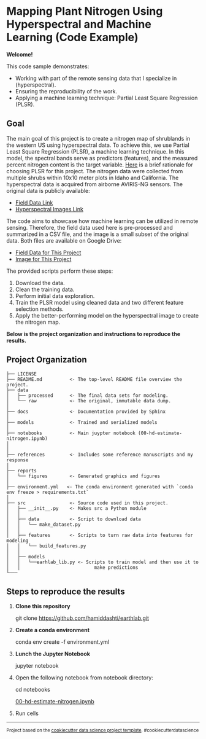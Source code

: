 # Mapping Plant Nitrogen Using Hyperspectral and Machine Learning (Code Example)

**Welcome!**

This code sample demonstrates:
- Working with part of the remote sensing data that I specialize in (hyperspectral).
- Ensuring the reproducibility of the work.
- Applying a machine learning technique: Partial Least Square Regression (PLSR).

## Goal

The main goal of this project is to create a nitrogen map of shrublands in the western US using hyperspectral data. To achieve this, we use Partial Least Square Regression (PLSR), a machine learning technique. In this model, the spectral bands serve as predictors (features), and the measured percent nitrogen content is the target variable. [Here](https://github.com/hamiddashti/earthlab/blob/main/references/Short%20answer%20on%20why%20plsr.pdf) is a brief rationale for choosing PLSR for this project. The nitrogen data were collected from multiple shrubs within 10x10 meter plots in Idaho and California. The hyperspectral data is acquired from airborne AVIRIS-NG sensors. The original data is publicly available:

- [Field Data Link](https://daac.ornl.gov/VEGETATION/guides/Idaho_field_shrub_data.html)
- [Hyperspectral Images Link](https://daac.ornl.gov/VEGETATION/guides/AVIRIS-NG_Data_Idaho.html)

The code aims to showcase how machine learning can be utilized in remote sensing. Therefore, the field data used here is pre-processed and summarized in a CSV file, and the image is a small subset of the original data. Both files are available on Google Drive:

- [Field Data for This Project](https://drive.google.com/file/d/1UOEeyzHW-h0el2Qzk1o7BiSsqT8f8ax2/view?usp=sharing)
- [Image for This Project](https://drive.google.com/file/d/1XZMnMvglfqABTA3oVaJGUM3X-qV1uOqa/view?usp=sharing)

The provided scripts perform these steps:
1. Download the data.
2. Clean the training data.
3. Perform initial data exploration.
4. Train the PLSR model using cleaned data and two different feature selection methods.
5. Apply the better-performing model on the hyperspectral image to create the nitrogen map.

**Below is the project organization and instructions to reproduce the results.**

## Project Organization

    ├── LICENSE
    ├── README.md          <- The top-level README file overview the project.
    ├── data
    │   ├── processed      <- The final data sets for modeling.
    │   └── raw            <- The original, immutable data dump.
    │
    ├── docs               <- Documentation provided by Sphinx
    │
    ├── models             <- Trained and serialized models
    │
    ├── notebooks          <- Main juypter notebook (00-hd-estimate-nitrogen.ipynb)
    │
    │
    ├── references         <- Includes some reference manuscripts and my response
    │
    ├── reports
    │   └── figures        <- Generated graphics and figures
    │
    ├── environment.yml   <- The conda environment generated with `conda env freeze > requirements.txt`
    │
    ├── src                <- Source code used in this project.
    │   ├── __init__.py    <- Makes src a Python module
    │   │
    │   ├── data           <- Script to download data
    │   │   └── make_dataset.py
    │   │
    │   ├── features       <- Scripts to turn raw data into features for modeling
    │   │   └── build_features.py
    │   │
    │   ├── models
    │   │   └──earhlab_lib.py <- Scripts to train model and then use it to
    │   │                           make predictions
    └───

## Steps to reproduce the results

1. **Clone this repository**

   git clone <https://github.com/hamiddashti/earthlab.git>

2. **Create a conda environment**

   conda env create -f environment.yml

3. **Lunch the Jupyter Notebook**

   jupyter notebook

4. Open the following notebook from notebook directory:

   cd notebooks

   [00-hd-estimate-nitrogen.ipynb](notebooks/00-hd-estimate-nitrogen.ipynb)

5. Run cells

---

<p><small>Project based on the <a target="_blank" href="https://drivendata.github.io/cookiecutter-data-science/">cookiecutter data science project template</a>. #cookiecutterdatascience</small></p>
